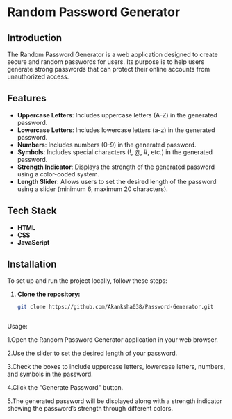 # Random Password Generator

## Introduction
The Random Password Generator is a web application designed to create secure and random passwords for users.
Its purpose is to help users generate strong passwords that can protect their online accounts from unauthorized access.

## Features
- **Uppercase Letters**: Includes uppercase letters (A-Z) in the generated password.
- **Lowercase Letters**: Includes lowercase letters (a-z) in the generated password.
- **Numbers**: Includes numbers (0-9) in the generated password.
- **Symbols**: Includes special characters (!, @, #, etc.) in the generated password.
- **Strength Indicator**: Displays the strength of the generated password using a color-coded system.
- **Length Slider**: Allows users to set the desired length of the password using a slider (minimum 6, maximum 20 characters).

## Tech Stack
- **HTML**
- **CSS**
- **JavaScript**

## Installation
To set up and run the project locally, follow these steps:

1. **Clone the repository:**
   ```bash
   git clone https://github.com/Akanksha038/Password-Generator.git



Usage:

1.Open the Random Password Generator application in your web browser.

2.Use the slider to set the desired length of your password.

3.Check the boxes to include uppercase letters, lowercase letters, numbers, and symbols in the password.

4.Click the "Generate Password" button.

5.The generated password will be displayed along with a strength indicator showing the password’s strength through different colors.


